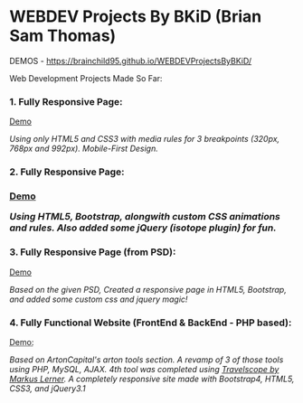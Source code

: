 # WEBDEV Projects By BKiD (Brian Sam Thomas)

DEMOS - https://brainchild95.github.io/WEBDEVProjectsByBKiD/

Web Development Projects Made So Far: 

<h3>1. Fully Responsive Page:</h3> <a href="https://brainchild95.github.io/WEBDEVProjectsByBKiD/1.%20Responsive_HTML5-CSS3/index.html">Demo</a>

   <em>Using only HTML5 and CSS3 with media rules for 3 breakpoints (320px, 768px and 992px). Mobile-First Design.</em>
   
<h3>2. Fully Responsive Page:<h3> <a href="https://brainchild95.github.io/WEBDEVProjectsByBKiD/2.%20Responsive_HTML5-CSS3-Bootstrap4-jQuery/index.html">Demo</a>
   
   <em>Using HTML5, Bootstrap, alongwith custom CSS animations and rules. Also added some jQuery (isotope plugin) for fun.</em>
   
<h3>3. Fully Responsive Page (from PSD):</h3> <a href="https://brainchild95.github.io/WEBDEVProjectsByBKiD/3.%20Responsive_PSD-To-Bootstrap4_Stripe/main.html">Demo</a>

   <em>Based on the given PSD, Created a responsive page in HTML5, Bootstrap, and added some custom css and jquery magic!</em>
   
<h3>4. Fully Functional Website (FrontEnd & BackEnd - PHP based):</h3> <abbr title="Not possible on Github Pages as per ToS.">Demo:</abbr>
   
   <em>Based on ArtonCapital's arton tools section. A revamp of 3 of those tools using PHP, MySQL, AJAX. 4th tool was completed using <a href="https://www.markuslerner.com/#travelscope">Travelscope by Markus Lerner</a>. A completely responsive site made with Bootstrap4, HTML5, CSS3, and jQuery3.1 </em>

